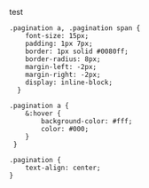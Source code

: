 test

<link rel="stylesheet" href="/css/zenburn.css">
<script src="/js/highlight.pack.js"></script>
<script>hljs.initHighlightingOnLoad();</script>

```
.pagination a, .pagination span {
    font-size: 15px;
    padding: 1px 7px;
    border: 1px solid #0080ff;
    border-radius: 8px;
    margin-left: -2px;
    margin-right: -2px;
    display: inline-block;
  }

.pagination a {    
    &:hover {
        background-color: #fff;
        color: #000;
    }
 }

.pagination {
    text-align: center;
}


```

